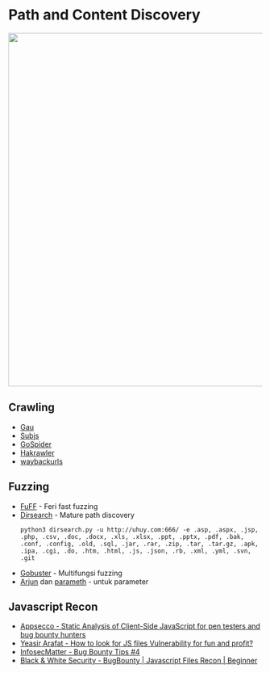 # Path and Content Discovery
 
 <p align="center"><img src="https://user-images.githubusercontent.com/52058660/90960320-1335ac00-e4cb-11ea-8887-70130a069fe3.png" width="700"></p>
 
## Crawling
- [Gau](https://github.com/lc/gau)
- [Subjs](https://github.com/lc/subjs)
- [GoSpider](https://github.com/jaeles-project/gospider)
- [Hakrawler](https://github.com/hakluke/hakrawler)
- [waybackurls](https://github.com/tomnomnom/waybackurls/)


## Fuzzing
- [FuFF](https://codingo.io/tools/ffuf/bounty/2020/09/17/everything-you-need-to-know-about-ffuf.html) - Feri fast fuzzing
- [Dirsearch](https://github.com/maurosoria/dirsearch) - Mature path discovery</br>
  ```
  python3 dirsearch.py -u http://uhuy.com:666/ -e .asp, .aspx, .jsp, .php, .csv, .doc, .docx, .xls, .xlsx, .ppt, .pptx, .pdf, .bak, .conf, .config, .old, .sql, .jar, .rar, .zip, .tar, .tar.gz, .apk, .ipa, .cgi, .do, .htm, .html, .js, .json, .rb, .xml, .yml, .svn, .git
  ```
- [Gobuster](https://github.com/OJ/gobuster) - Multifungsi fuzzing
- [Arjun](https://github.com/s0md3v/Arjun) dan [parameth](https://github.com/maK-/parameth) - untuk parameter

## Javascript Recon
- [Appsecco - Static Analysis of Client-Side JavaScript for pen testers and bug bounty hunters](https://blog.appsecco.com/static-analysis-of-client-side-javascript-for-pen-testers-and-bug-bounty-hunters-f1cb1a5d5288)
- [Yeasir Arafat - How to look for JS files Vulnerability for fun and profit?](https://medium.com/@Skylinearafat/how-to-look-for-js-files-vulnerability-for-fun-and-profit-78bfdfbd6731)
- [InfosecMatter - Bug Bounty Tips #4](https://www.infosecmatter.com/bug-bounty-tips-4-aug-03/)
- [Black & White Security - BugBounty | Javascript Files Recon | Beginner](https://www.youtube.com/watch?v=btG3LP_3lnA)
